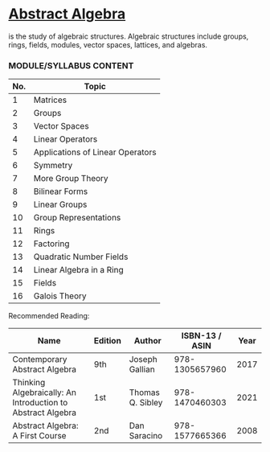 # [Abstract Algebra](https://en.wikipedia.org/wiki/Abstract_algebra) 
is the study of algebraic structures. Algebraic structures include groups, rings, fields, modules, vector spaces, lattices, and algebras.
### MODULE/SYLLABUS CONTENT

| **No.** | **Topic** |
|---|---|
| 1 | Matrices |
| 2 | Groups |
| 3 | Vector Spaces |
| 4 | Linear Operators |
| 5 | Applications of Linear Operators |
| 6 | Symmetry |
| 7 | More Group Theory |
| 8 | Bilinear Forms |
| 9 | Linear Groups |
| 10 | Group Representations |
| 11 | Rings |
| 12 | Factoring |
| 13 | Quadratic Number Fields |
| 14 | Linear Algebra in a Ring |
| 15 | Fields |
| 16 | Galois Theory |



Recommended Reading:

| **Name** | **Edition** | **Author** | **ISBN-13** / **ASIN** | **Year** |
|---|---|---|---|---|
|  Contemporary Abstract Algebra | 9th | Joseph Gallian | 978-1305657960 | 2017 |
| Thinking Algebraically: An Introduction to Abstract Algebra | 1st | Thomas Q. Sibley | 978-1470460303 | 2021 |
| Abstract Algebra: A First Course | 2nd | Dan Saracino | 978-1577665366 | 2008 |